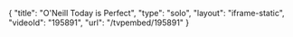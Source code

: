 {
    "title": "O'Neill Today is Perfect",
    "type": "solo",
    "layout": "iframe-static",
    "videoId": "195891",
    "url": "\/tvpembed\/195891"
}